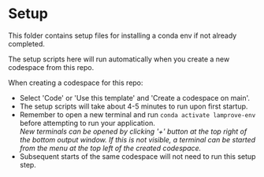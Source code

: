 # Setup
This folder contains setup files for installing a conda env if not already completed. 

The setup scripts here will run automatically when you create a new codespace from this repo. 

When creating a codespace for this repo:
* Select 'Code' or 'Use this template' and 'Create a codespace on main'. 
* The setup scripts will take about 4-5 minutes to run upon first startup. 
* Remember to open a new terminal and run ```conda activate lamprove-env``` before attempting to run your application.  
*New terminals can be opened by clicking '+' button at the top right of the bottom output window. If this is not visible, a terminal can be started from the menu at the top left of the created codespace.*
* Subsequent starts of the same codespace will not need to run this setup step. 